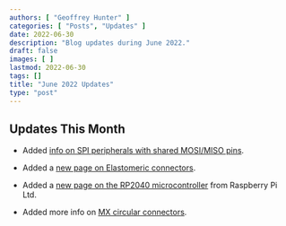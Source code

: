 ```yaml
---
authors: [ "Geoffrey Hunter" ]
categories: [ "Posts", "Updates" ]
date: 2022-06-30
description: "Blog updates during June 2022."
draft: false
images: [ ]
lastmod: 2022-06-30
tags: []
title: "June 2022 Updates"
type: "post"
---
```


## Updates This Month

* Added [info on SPI peripherals with shared MOSI/MISO pins](/electronics/communication-protocols/spi-communication-protocol/#shared-mosimiso-pins).

* Added a [new page on Elastomeric connectors](/electronics/components/connectors/elastomeric-connectors/).

* Added a [new page on the RP2040 microcontroller](/programming/microcontrollers/raspberry-pi/rp2040/) from Raspberry Pi Ltd.

* Added more info on [MX circular connectors](/electronics/components/connectors/mx-circular-connectors/).
